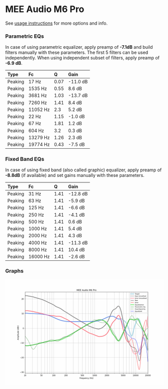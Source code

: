 # MEE Audio M6 Pro
See [usage instructions](https://github.com/jaakkopasanen/AutoEq#usage) for more options and info.

### Parametric EQs
In case of using parametric equalizer, apply preamp of **-7.1dB** and build filters manually
with these parameters. The first 5 filters can be used independently.
When using independent subset of filters, apply preamp of **-6.9 dB**.

| Type    | Fc       |    Q | Gain     |
|:--------|:---------|:-----|:---------|
| Peaking | 17 Hz    | 0.07 | -11.0 dB |
| Peaking | 1535 Hz  | 0.55 | 8.6 dB   |
| Peaking | 3681 Hz  | 1.03 | -13.7 dB |
| Peaking | 7260 Hz  | 1.41 | 8.4 dB   |
| Peaking | 11052 Hz | 2.3  | 5.2 dB   |
| Peaking | 22 Hz    | 1.15 | -1.0 dB  |
| Peaking | 67 Hz    | 1.81 | 1.2 dB   |
| Peaking | 604 Hz   | 3.2  | 0.3 dB   |
| Peaking | 13279 Hz | 1.26 | 2.3 dB   |
| Peaking | 19774 Hz | 0.43 | -7.5 dB  |

### Fixed Band EQs
In case of using fixed band (also called graphic) equalizer, apply preamp of **-8.8dB**
(if available) and set gains manually with these parameters.

| Type    | Fc       |    Q | Gain     |
|:--------|:---------|:-----|:---------|
| Peaking | 31 Hz    | 1.41 | -12.8 dB |
| Peaking | 63 Hz    | 1.41 | -5.9 dB  |
| Peaking | 125 Hz   | 1.41 | -6.6 dB  |
| Peaking | 250 Hz   | 1.41 | -4.1 dB  |
| Peaking | 500 Hz   | 1.41 | 0.6 dB   |
| Peaking | 1000 Hz  | 1.41 | 5.4 dB   |
| Peaking | 2000 Hz  | 1.41 | 4.3 dB   |
| Peaking | 4000 Hz  | 1.41 | -11.3 dB |
| Peaking | 8000 Hz  | 1.41 | 10.4 dB  |
| Peaking | 16000 Hz | 1.41 | -2.6 dB  |

### Graphs
![](./MEE%20Audio%20M6%20Pro.png)